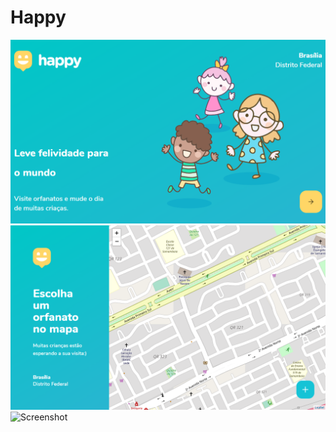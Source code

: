# Happy
 
![Screenshot](demonstration-1.png)
![Screenshot](demonstration-2.png)
![Screenshot](demonstration-3.png)
